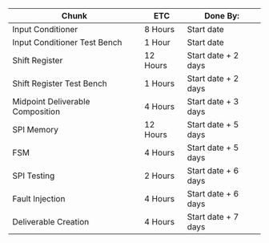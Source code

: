 | Chunk                            | ETC      | Done By:            |
|----------------------------------|----------|---------------------|
| Input Conditioner                | 8 Hours  | Start date          |
| Input Conditioner Test Bench     | 1 Hour   | Start date          |
| Shift Register                   | 12 Hours | Start date + 2 days |
| Shift Register Test Bench        | 1 Hours  | Start date + 2 days |
| Midpoint Deliverable Composition | 4 Hours  | Start date + 3 days |
| SPI Memory                       | 12 Hours | Start date + 5 days |
| FSM                              | 4 Hours  | Start date + 5 days |
| SPI Testing                      | 2 Hours  | Start date + 6 days |
| Fault Injection                  | 4 Hours  | Start date + 6 days |
| Deliverable Creation             | 4 Hours  | Start date + 7 days |